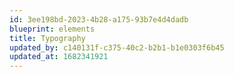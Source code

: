 ```yaml
---
id: 3ee198bd-2023-4b28-a175-93b7e4d4dadb
blueprint: elements
title: Typography
updated_by: c140131f-c375-40c2-b2b1-b1e0303f6b45
updated_at: 1682341921
---
```

